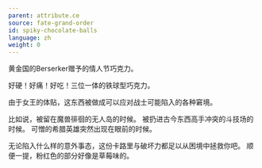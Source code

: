 ```yaml
---
parent: attribute.ce
source: fate-grand-order
id: spiky-chocolate-balls
language: zh
weight: 0
---
```


黄金国的Berserker赠予的情人节巧克力。

好硬！好痛！好吃！三位一体的铁球型巧克力。

由于女王的体贴，这东西被做成可以应对战士可能陷入的各种窘境。

比如说，被留在魔兽徘徊的无人岛的时候。
被扔进古今东西高手冲突的斗技场的时候。
可憎的希腊英雄突然出现在眼前的时候。

无论陷入什么样的意外事态，这份卡路里与破坏力都足以从困境中拯救你吧。
顺便一提，粉红色的部分好像是草莓味的。

